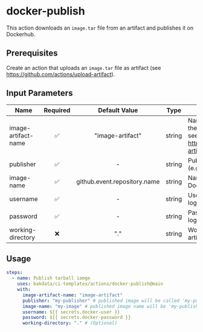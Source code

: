 # docker-publish

This action downloads an `image.tar` file from an artifact and publishes it on Dockerhub.

## Prerequisites

Create an action that uploads an `image.tar` file as artifact (see <https://github.com/actions/upload-artifact>).

## Input Parameters

| Name                | Required |        Default Value         |  Type  | Description                                                                                                            |
| ------------------- | :------: | :--------------------------: | :----: | ---------------------------------------------------------------------------------------------------------------------- |
| image-artifact-name |    ✅    |       "image-artifact"       | string | Name of the artifact that contains the Docker image.tar file to push, see <https://github.com/actions/upload-artifact> |
| publisher           |    ✅    |              -               | string | Publisher to prefix Docker image (e.g. 'my-publisher')                                                                 |
| image-name          |    ✅    | github.event.repository.name | string | Name of Docker image on Dockerhub                                                                                      |
| username            |    ✅    |              -               | string | Username for the Docker registry login                                                                                 |
| password            |    ✅    |              -               | string | Password for the Docker registry login                                                                                 |
| working-directory   |    ❌    |             "."              | string | Working directory for your Docker artifacts                                                                            |

## Usage

```yaml
steps:
  - name: Publish tarball iamge
    uses: bakdata/ci-templates/actions/docker-publish@main
    with:
      image-artifact-name: "image-artifact"
      publisher: "my-publisher" # published image will be called 'my-publisher/my-image'
      image-name: "my-image" # published image name will be 'my-publisher/my-image'
      username: ${{ secrets.docker-user }}
      password: ${{ secrets.docker-password }}
      working-directory: "." # (Optional)
```
